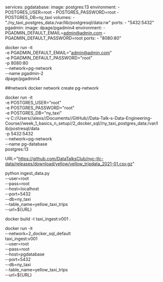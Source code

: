 services:
  pgdatabase:
    image: postgres:13
    environment:
      - POSTGRES_USER=root
      - POSTGRES_PASSWORD=root
      - POSTGRES_DB=ny_taxi
    volumes:
      - "./ny_taxi_postgres_data:/var/lib/postgresql/data:rw"
    ports:
      - "5432:5432"
  pgadmin:
    image: dpage/pgadmin4
    environment:
      - PGADMIN_DEFAULT_EMAIL=admin@admin.com
      - PGADMIN_DEFAULT_PASSWORD=root
    ports:
      - "8080:80"

docker run -it \
  -e PGADMIN_DEFAULT_EMAIL="admin@admin.com" \
  -e PGADMIN_DEFAULT_PASSWORD="root" \
  -p 8080:80 \
  --network=pg-network \
  --name pgadmin-2 \
  dpage/pgadmin4

##network
docker network create pg-network

docker run -it \
  -e POSTGRES_USER="root" \
  -e POSTGRES_PASSWORD="root" \
  -e POSTGRES_DB="ny_taxi" \
  -v C://Users//alexs//Documents//GitHub//Data-Talk-s-Data-Engineering-Course//week_1_basics_n_setup//2_docker_sql//ny_taxi_postgres_data:/var/lib/postresql/data \
  -p 5432:5432 \
  --network=pg-network \
  --name pg-database \
postgres:13



URL="https://github.com/DataTalksClub/nyc-tlc-data/releases/download/yellow/yellow_tripdata_2021-01.csv.gz"

python ingest_data.py \
  --user=root \
  --pass=root \
  --host=localhost \
  --port=5432 \
  --db=ny_taxi \
  --table_name=yellow_taxi_trips \
  --url=${URL} 

docker build -t taxi_ingest:v001 .

docker run -it \
  --network=2_docker_sql_default \
  taxi_ingest:v001 \
    --user=root \
    --pass=root \
    --host=pgdatabase \
    --port=5432 \
    --db=ny_taxi \
    --table_name=yellow_taxi_trips \
    --url=${URL} 